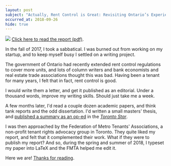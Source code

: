 ```yaml
---
layout: post
subject: "Actually, Rent Control is Great: Revisiting Ontario’s Experience, the Supply of Housing, and Security of Tenure"
occurred_at: 2018-09-26
hide: true
---
```

<a href="/assets/actually-rentcontrol-great-phillmv.pdf"><img src="/img/actually-cover.png"></a>
[Click here to read the report (pdf)](/assets/actually-rentcontrol-great-phillmv.pdf).

In the fall of 2017, I took a sabbatical. I was burned out from working on my startup, and to keep myself busy I settled on a writing project.

The government of Ontario had recently extended rent control regulations to cover more units, and lots of column writers and bank economists and real estate trade associations thought this was bad. Having been a tenant for many years, I felt that in fact, rent control is good.

I would write them a letter, and get it published as an editorial. Under a thousand words, improve my writing skills. Should just take me a week.

A few months later, I'd read a couple dozen academic papers, and think tank reports and the odd dissertation. I'd written a small masters' thesis, and [published a summary as an op-ed](/2017/rent-control-great.html) in the [_Toronto Star_](https://www.thestar.com/opinion/contributors/2017/11/18/rent-controls-promote-stability-mendona-vieira.html).

I was then approached by the Federation of Metro Tenants' Associations, a non-profit tenant rights advocacy group in Toronto. They quite liked my report, and felt that it complemented their work. What if they were to publish my report? And so, during the spring and summer of 2018, I typeset my paper into LaTeX and the FMTA helped me edit it.

Here we are! [Thanks for reading](/assets/actually-rentcontrol-great-phillmv.pdf).
